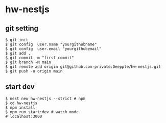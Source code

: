 # hw-nestjs

## git setting

```shell
$ git init
$ git config  user.name "yourgithubname"
$ git config  user.email "yourgithubemail"
$ git add .
$ git commit -m "first commit"
$ git branch -M main
$ git remote add origin git@github.com-private:Deepple/hw-nestjs.git
$ git push -u origin main
```

## start dev

```shell
$ nest new hw-nestjs --strict # npm
$ cd hw-nestjs
$ npm install
$ npm run start:dev # watch mode
# localhost:3000
```